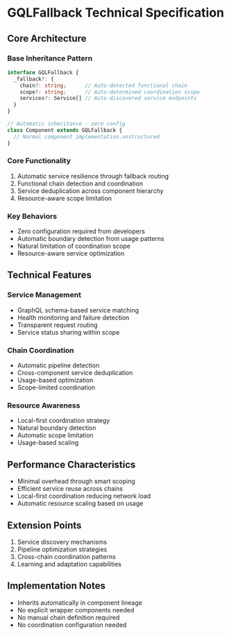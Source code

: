 # GQLFallback Technical Specification

## Core Architecture

### Base Inheritance Pattern

```typescript
interface GQLFallback {
  _fallback?: {
    chain?: string;      // Auto-detected functional chain
    scope?: string;      // Auto-determined coordination scope
    services?: Service[] // Auto-discovered service endpoints
  }
}

// Automatic inheritance - zero config
class Component extends GQLFallback {
  // Normal component implementation.unstructured
}
```

### Core Functionality

1. Automatic service resilience through fallback routing
2. Functional chain detection and coordination
3. Service deduplication across component hierarchy
4. Resource-aware scope limitation

### Key Behaviors

- Zero configuration required from developers
- Automatic boundary detection from usage patterns
- Natural limitation of coordination scope
- Resource-aware service optimization

## Technical Features

### Service Management

- GraphQL schema-based service matching
- Health monitoring and failure detection
- Transparent request routing
- Service status sharing within scope

### Chain Coordination

- Automatic pipeline detection
- Cross-component service deduplication
- Usage-based optimization
- Scope-limited coordination

### Resource Awareness

- Local-first coordination strategy
- Natural boundary detection
- Automatic scope limitation
- Usage-based scaling

## Performance Characteristics

- Minimal overhead through smart scoping
- Efficient service reuse across chains
- Local-first coordination reducing network load
- Automatic resource scaling based on usage

## Extension Points

1. Service discovery mechanisms
2. Pipeline optimization strategies
3. Cross-chain coordination patterns
4. Learning and adaptation capabilities

## Implementation Notes

- Inherits automatically in component lineage
- No explicit wrapper components needed
- No manual chain definition required
- No coordination configuration needed